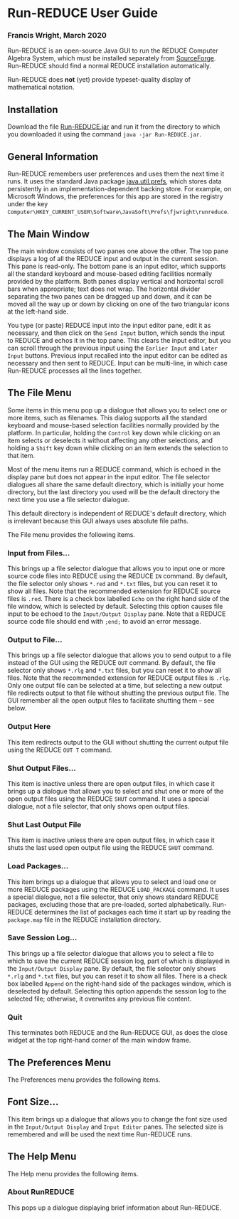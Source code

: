 # Run-REDUCE User Guide

### Francis Wright, March 2020

Run-REDUCE is an open-source Java GUI to run the REDUCE Computer
Algebra System, which must be installed separately from
[SourceForge](https://sourceforge.net/projects/reduce-algebra/).
Run-REDUCE should find a normal REDUCE installation automatically.

Run-REDUCE does **not** (yet) provide typeset-quality display of
mathematical notation.

## Installation

Download the file
[Run-REDUCE.jar](out/artifacts/Run_REDUCE_jar/Run-REDUCE.jar) and run
it from the directory to which you downloaded it using the command
`java -jar Run-REDUCE.jar`.

## General Information

Run-REDUCE remembers user preferences and uses them the next time it
runs.  It uses the standard Java package
[java.util.prefs](https://docs.oracle.com/javase/8/docs/technotes/guides/preferences/),
which stores data persistently in an implementation-dependent backing
store.  For example, on Microsoft Windows, the preferences for this
app are stored in the registry under the key
`Computer\HKEY_CURRENT_USER\Software\JavaSoft\Prefs\fjwright\runreduce`.

## The Main Window

The main window consists of two panes one above the other.  The top
pane displays a log of all the REDUCE input and output in the current
session.  This pane is read-only.  The bottom pane is an input editor,
which supports all the standard keyboard and mouse-based editing
facilities normally provided by the platform.  Both panes display
vertical and horizontal scroll bars when appropriate; text does not
wrap.  The horizontal divider separating the two panes can be dragged
up and down, and it can be moved all the way up or down by clicking on
one of the two triangular icons at the left-hand side.

You type (or paste) REDUCE input into the input editor pane, edit it
as necessary, and then click on the `Send Input` button, which sends
the input to REDUCE and echos it in the top pane.  This clears the
input editor, but you can scroll through the previous input using the
`Earlier Input` and `Later Input` buttons.  Previous input recalled
into the input editor can be edited as necessary and then sent to
REDUCE.  Input can be multi-line, in which case Run-REDUCE processes
all the lines together.

## The File Menu

Some items in this menu pop up a dialogue that allows you to select
one or more items, such as filenames.  This dialog supports all the
standard keyboard and mouse-based selection facilities normally
provided by the platform.  In particular, holding the `Control` key
down while clicking on an item selects or deselects it without
affecting any other selections, and holding a `Shift` key down while
clicking on an item extends the selection to that item.

Most of the menu items run a REDUCE command, which is echoed in the
display pane but does not appear in the input editor.  The file
selector dialogues all share the same default directory, which is
initially your home directory, but the last directory you used will be
the default directory the next time you use a file selector dialogue.

This default directory is independent of REDUCE's default directory,
which is irrelevant because this GUI always uses absolute file paths.

The File menu provides the following items.

### Input from Files...

This brings up a file selector dialogue that allows you to input one
or more source code files into REDUCE using the REDUCE `IN` command.
By default, the file selector only shows `*.red` and `*.txt` files,
but you can reset it to show all files.  Note that the recommended
extension for REDUCE source files is `.red`.  There is a check box
labelled `Echo` on the right hand side of the file window, which is
selected by default.  Selecting this option causes file input to be
echoed to the `Input/Output Display` pane.  Note that a REDUCE source
code file should end with `;end;` to avoid an error message.

### Output to File...

This brings up a file selector dialogue that allows you to send output
to a file instead of the GUI using the REDUCE `OUT` command.  By
default, the file selector only shows `*.rlg` and `*.txt` files, but
you can reset it to show all files.  Note that the recommended
extension for REDUCE output files is `.rlg`.  Only one output file can
be selected at a time, but selecting a new output file redirects
output to that file without shutting the previous output file.  The
GUI remember all the open output files to facilitate shutting them
&ndash; see below.

### Output Here

This item redirects output to the GUI without shutting the current
output file using the REDUCE `OUT T` command.

### Shut Output Files...

This item is inactive unless there are open output files, in which
case it brings up a dialogue that allows you to select and shut one or
more of the open output files using the REDUCE `SHUT` command.  It
uses a special dialogue, not a file selector, that only shows open
output files.

### Shut Last Output File

This item is inactive unless there are open output files, in which
case it shuts the last used open output file using the REDUCE `SHUT`
command.

### Load Packages...

This item brings up a dialogue that allows you to select and load one
or more REDUCE packages using the REDUCE `LOAD_PACKAGE` command.  It
uses a special dialogue, not a file selector, that only shows standard
REDUCE packages, excluding those that are pre-loaded, sorted
alphabetically.  Run-REDUCE determines the list of packages each time
it start up by reading the `package.map` file in the REDUCE
installation directory.

### Save Session Log...

This brings up a file selector dialogue that allows you to select a
file to which to save the current REDUCE session log, part of which is
displayed in the `Input/Output Display` pane.  By default, the file
selector only shows `*.rlg` and `*.txt` files, but you can reset it to
show all files.  There is a check box labelled `Append` on the
right-hand side of the packages window, which is deselected by
default.  Selecting this option appends the session log to the
selected file; otherwise, it overwrites any previous file content.

### Quit

This terminates both REDUCE and the Run-REDUCE GUI, as does the close
widget at the top right-hand corner of the main window frame.

## The Preferences Menu

The Preferences menu provides the following items.

## Font Size...

This item brings up a dialogue that allows you to change the font size
used in the `Input/Output Display` and `Input Editor` panes.  The
selected size is remembered and will be used the next time Run-REDUCE
runs.

## The Help Menu

The Help menu provides the following items.

### About RunREDUCE

This pops up a dialogue displaying brief information about Run-REDUCE.
